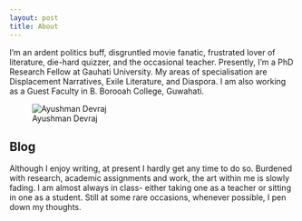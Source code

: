 ```yaml
---
layout: post
title: About
---
```


I’m an ardent politics buff, disgruntled movie fanatic, frustrated lover of literature, die-hard quizzer, and the occasional teacher. Presently, I’m a PhD Research Fellow at Gauhati University. My areas of specialisation are Displacement Narratives, Exile Literature, and Diaspora. I am also working as a Guest Faculty in B. Borooah College, Guwahati.

<figure>
  <img alt="Ayushman Devraj" src="https://pbs.twimg.com/profile_images/1144851947477848064/fRYWiAXe_400x400.jpg" />
  <figcaption>
    Ayushman Devraj
  </figcaption>
</figure>

## Blog
Although I enjoy writing, at present I hardly get any time to do so. Burdened with research, academic assignments and work, the art within me is slowly fading. I am almost always in class- either taking one as a teacher or sitting in one as a student. Still at some rare occasions, whenever possible, I pen down my thoughts. 

